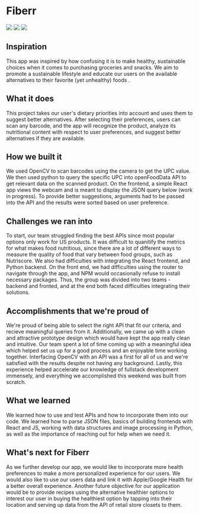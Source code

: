 # Fiberr

![](1.png) ![](2.png) ![](3.png)

## Inspiration
This app was inspired by how confusing it is to make healthy, sustainable choices when it comes to purchasing groceries and snacks. We aim to promote a sustainable lifestyle and educate our users on the available alternatives to their favorite (yet unhealthy) foods . 

## What it does
This project takes our user's dietary priorities into account and uses them to suggest better alternatives. After selecting their preferences, users can scan any barcode, and the app will recognize the product, analyze its nutritional content with respect to user preferences, and suggest better alternatives if they are available. 

## How we built it
We used OpenCV to scan barcodes using the camera to get the UPC value. We then used python to query the specific UPC into openFoodData API to get relevant data on the scanned product. On the frontend, a simple React app views the webcam and is meant to display the JSON query below (work in progress). To provide better suggestions, arguments had to be passed into the API and the results were sorted based on user preference.

## Challenges we ran into
To start, our team struggled finding the best APIs since most popular options only work for US products.
It was difficult to quanitify the metrics for what makes food nutritious, since there are a lot of different ways to measure the quality of food that vary between food groups, such as Nutriscore. We also had difficulties with integrating the React frontend, and Python backend. On the front end, we had difficulties using the router to navigate through the app, and NPM would occasionally refuse to install necessary packages. Thus, the group was divided into two teams - backend and fronted, and at the end both faced difficulties integrating their solutions.

## Accomplishments that we're proud of
We're proud of being able to select the right API that fit our criteria, and recieve meaningful queries from it. Additionally, we came up with a clean and attractive prototype design which would have kept the app really clean and intuitive. Our team spent a lot of time coming up with a meaningful idea which helped set us up for a good process and an enjoyable time working together. Interfacing OpenCV with an API was a first for all of us and we're satisfied with the results despite not having any background. Lastly, this experience helped accelerate our knowledge of fullstack development immensely, and everything we accomplished this weekend was built from scratch. 

## What we learned
We learned how to use and test APIs and how to incorporate them into our code. We learned how to parse JSON files, basics of building frontends with React and JS, working with data structures and image processing in Python, as well as the importance of reaching out for help when we need it. 

## What's next for Fiberr
As we further develop our app, we would like to incorporate more health preferences to make a more personalized experience for our users. We would also like to use our users data and link it with Apple/Google Health for a better overall experience. Another future objective for our application would be to provide recipes using the alternative healthier options to interest our user in buying the healthiest option by tapping into their location and serving up data from the API of retail store closets to them.

